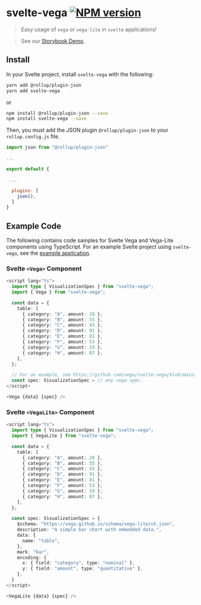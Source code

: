 # svelte-vega [![NPM version][npm-image]][npm-url]

> Easy usage of `vega` or `vega-lite` in `svelte` applications!

> See our [Storybook Demo](http://vega.github.io/svelte-vega/).

## Install

In your Svelte project, install `svelte-vega` with the following:

```bash
yarn add @rollup/plugin-json
yarn add svelte-vega
```

or

```bash
npm install @rollup/plugin-json --save
npm install svelte-vega --save
```

Then, you must add the JSON plugin `@rollup/plugin-json` to your `rollup.config.js` file.

```javascript
import json from "@rollup/plugin-json"

...

export default {

 ...

  plugins: [
    json(),
  ]
}
```

[npm-image]: https://img.shields.io/npm/v/svelte-vega.svg
[npm-url]: https://npmjs.org/package/svelte-vega

## Example Code

The following contains code samples for Svelte Vega and Vega-Lite components using TypeScript.
For an example Svelte project using `svelte-vega`, see the [example application](https://github.com/vega/svelte-vega/tree/main/packages/sample-project).

### Svelte `<Vega>` Component

```typescript
<script lang="ts">
  import type { VisualizationSpec } from "svelte-vega";
  import { Vega } from "svelte-vega";

  const data = {
    table: [
      { category: "A", amount: 28 },
      { category: "B", amount: 55 },
      { category: "C", amount: 43 },
      { category: "D", amount: 91 },
      { category: "E", amount: 81 },
      { category: "F", amount: 53 },
      { category: "G", amount: 19 },
      { category: "H", amount: 87 },
    ],
  };

  // For an example, see https://github.com/vega/svelte-vega/blob/main/packages/storybook/stories/spec1.ts
  const spec: VisualizationSpec = // any vega spec.
</script>

<Vega {data} {spec} />
```

### Svelte `<VegaLite>` Component

```typescript
<script lang="ts">
  import type { VisualizationSpec } from "svelte-vega";
  import { VegaLite } from "svelte-vega";

  const data = {
    table: [
      { category: "A", amount: 28 },
      { category: "B", amount: 55 },
      { category: "C", amount: 43 },
      { category: "D", amount: 91 },
      { category: "E", amount: 81 },
      { category: "F", amount: 53 },
      { category: "G", amount: 19 },
      { category: "H", amount: 87 },
    ],
  };

  const spec: VisualizationSpec = {
    $schema: "https://vega.github.io/schema/vega-lite/v5.json",
    description: "A simple bar chart with embedded data.",
    data: {
      name: "table",
    },
    mark: "bar",
    encoding: {
      x: { field: "category", type: "nominal" },
      y: { field: "amount", type: "quantitative" },
    },
  }
</script>

<VegaLite {data} {spec} />
```
